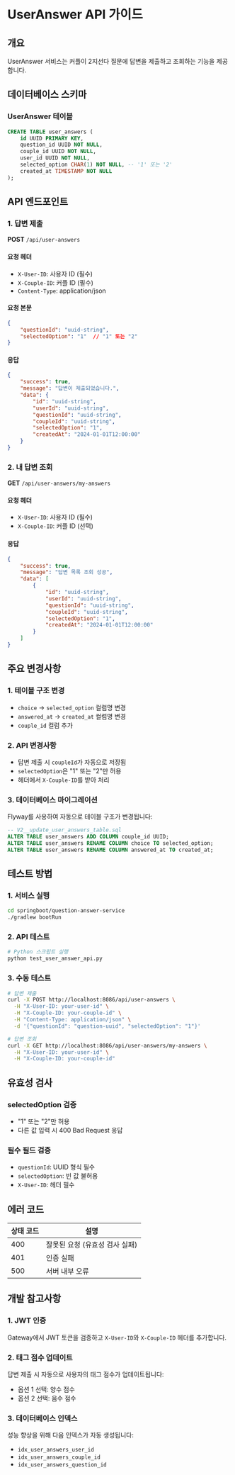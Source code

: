 # UserAnswer API 가이드

## 개요
UserAnswer 서비스는 커플이 2지선다 질문에 답변을 제출하고 조회하는 기능을 제공합니다.

## 데이터베이스 스키마

### UserAnswer 테이블
```sql
CREATE TABLE user_answers (
    id UUID PRIMARY KEY,
    question_id UUID NOT NULL,
    couple_id UUID NOT NULL,
    user_id UUID NOT NULL,
    selected_option CHAR(1) NOT NULL, -- '1' 또는 '2'
    created_at TIMESTAMP NOT NULL
);
```

## API 엔드포인트

### 1. 답변 제출
**POST** `/api/user-answers`

#### 요청 헤더
- `X-User-ID`: 사용자 ID (필수)
- `X-Couple-ID`: 커플 ID (필수)
- `Content-Type`: application/json

#### 요청 본문
```json
{
    "questionId": "uuid-string",
    "selectedOption": "1"  // "1" 또는 "2"
}
```

#### 응답
```json
{
    "success": true,
    "message": "답변이 제출되었습니다.",
    "data": {
        "id": "uuid-string",
        "userId": "uuid-string",
        "questionId": "uuid-string",
        "coupleId": "uuid-string",
        "selectedOption": "1",
        "createdAt": "2024-01-01T12:00:00"
    }
}
```

### 2. 내 답변 조회
**GET** `/api/user-answers/my-answers`

#### 요청 헤더
- `X-User-ID`: 사용자 ID (필수)
- `X-Couple-ID`: 커플 ID (선택)

#### 응답
```json
{
    "success": true,
    "message": "답변 목록 조회 성공",
    "data": [
        {
            "id": "uuid-string",
            "userId": "uuid-string",
            "questionId": "uuid-string",
            "coupleId": "uuid-string",
            "selectedOption": "1",
            "createdAt": "2024-01-01T12:00:00"
        }
    ]
}
```

## 주요 변경사항

### 1. 테이블 구조 변경
- `choice` → `selected_option` 컬럼명 변경
- `answered_at` → `created_at` 컬럼명 변경
- `couple_id` 컬럼 추가

### 2. API 변경사항
- 답변 제출 시 `coupleId`가 자동으로 저장됨
- `selectedOption`은 "1" 또는 "2"만 허용
- 헤더에서 `X-Couple-ID`를 받아 처리

### 3. 데이터베이스 마이그레이션
Flyway를 사용하여 자동으로 테이블 구조가 변경됩니다:
```sql
-- V2__update_user_answers_table.sql
ALTER TABLE user_answers ADD COLUMN couple_id UUID;
ALTER TABLE user_answers RENAME COLUMN choice TO selected_option;
ALTER TABLE user_answers RENAME COLUMN answered_at TO created_at;
```

## 테스트 방법

### 1. 서비스 실행
```bash
cd springboot/question-answer-service
./gradlew bootRun
```

### 2. API 테스트
```bash
# Python 스크립트 실행
python test_user_answer_api.py
```

### 3. 수동 테스트
```bash
# 답변 제출
curl -X POST http://localhost:8086/api/user-answers \
  -H "X-User-ID: your-user-id" \
  -H "X-Couple-ID: your-couple-id" \
  -H "Content-Type: application/json" \
  -d '{"questionId": "question-uuid", "selectedOption": "1"}'

# 답변 조회
curl -X GET http://localhost:8086/api/user-answers/my-answers \
  -H "X-User-ID: your-user-id" \
  -H "X-Couple-ID: your-couple-id"
```

## 유효성 검사

### selectedOption 검증
- "1" 또는 "2"만 허용
- 다른 값 입력 시 400 Bad Request 응답

### 필수 필드 검증
- `questionId`: UUID 형식 필수
- `selectedOption`: 빈 값 불허용
- `X-User-ID`: 헤더 필수

## 에러 코드

| 상태 코드 | 설명 |
|-----------|------|
| 400 | 잘못된 요청 (유효성 검사 실패) |
| 401 | 인증 실패 |
| 500 | 서버 내부 오류 |

## 개발 참고사항

### 1. JWT 인증
Gateway에서 JWT 토큰을 검증하고 `X-User-ID`와 `X-Couple-ID` 헤더를 추가합니다.

### 2. 태그 점수 업데이트
답변 제출 시 자동으로 사용자의 태그 점수가 업데이트됩니다:
- 옵션 1 선택: 양수 점수
- 옵션 2 선택: 음수 점수

### 3. 데이터베이스 인덱스
성능 향상을 위해 다음 인덱스가 자동 생성됩니다:
- `idx_user_answers_user_id`
- `idx_user_answers_couple_id`
- `idx_user_answers_question_id` 